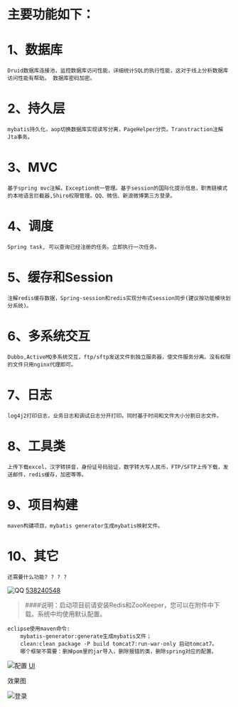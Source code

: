 主要功能如下：
=====
1、数据库
======

    Druid数据库连接池，监控数据库访问性能，详细统计SQL的执行性能，这对于线上分析数据库访问性能有帮助。 数据库密码加密。

2、持久层
======

    mybatis持久化，aop切换数据库实现读写分离，PageHelper分页。Transtraction注解Jta事务。

3、MVC
======

    基于spring mvc注解。Exception统一管理。基于session的国际化提示信息，职责链模式的本地语言拦截器,Shiro权限管理。QQ、微信、新浪微博第三方登录。

4、调度
======

    Spring task, 可以查询已经注册的任务。立即执行一次任务。

5、缓存和Session
===========

    注解redis缓存数据，Spring-session和redis实现分布式session同步(建议按功能模块划分系统)。

6、多系统交互
===========

    Dubbo,ActiveMQ多系统交互，ftp/sftp发送文件到独立服务器，使文件服务分离。没有权限的文件只用nginx代理即可。

7、日志
===========

    log4j2打印日志，业务日志和调试日志分开打印。同时基于时间和文件大小分割日志文件。

8、工具类
===========

    上传下载excel，汉字转拼音，身份证号码验证，数字转大写人民币，FTP/SFTP上传下载，发送邮件，redis缓存，加密等等。

9、项目构建
===========

    maven构建项目，mybatis generator生成mybatis映射文件。 

10、其它
===========

    还需要什么功能? ? ? ?
![QQ](http://pub.idqqimg.com/wpa/images/group.png "QQ")
[538240548](http://shang.qq.com/wpa/qunwpa?idkey=b0fb32618d54e6a7f3cb718cd469b2952c8a968b1ef6f17fd68c83338ae4bce3)

>####说明：启动项目前请安装Redis和ZooKeeper，您可以在附件中下载。系统中均使用默认配置。

```
eclipse使用maven命令: 
    mybatis-generator:generate生成mybatis文件；
    clean:clean package -P build tomcat7:run-war-only 启动tomcat7。
    哪个框架不需要：删掉pom里的jar导入，删除报错的类，删除spring对应的配置。
```
![配置](http://git.oschina.net/iBase4J/iBase4J/raw/9caa79d7beb3f528bcaa66feec472315024d82ee/maven-config.png "maven配置")
[UI](http://git.oschina.net/iBase4J/iBase4j-UI)

效果图

![登录](http://git.oschina.net/iBase4J/iBase4J/raw/master/src/upload/login.png "登录")